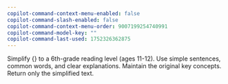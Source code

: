 ```yaml
---
copilot-command-context-menu-enabled: false
copilot-command-slash-enabled: false
copilot-command-context-menu-order: 9007199254740991
copilot-command-model-key: ""
copilot-command-last-used: 1752326362875
---
```

Simplify {} to a 6th-grade reading level (ages 11-12). Use simple sentences, common words, and clear explanations. Maintain the original key concepts. Return only the simplified text.